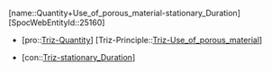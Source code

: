 ﻿---
type: TrizContradiction
aliases:
- Quantity+Use_of_porous_material-stationary_Duration
license: CC BY-SA 4.0
copyright: https://github.com/SpocWeb
IsDeleted: false
IsReadOnly: false
Confidential: public
tags: 
- Triz/Contradiction
---
[name::Quantity+Use_of_porous_material-stationary_Duration]
[SpocWebEntityId::25160]
+ [pro::[Triz-Quantity](tech/Triz/Parameter/Triz-Quantity.md)]
[Triz-Principle::[Triz-Use_of_porous_material](tech/Triz/Principle/Triz-Use_of_porous_material.md)]
- [con::[Triz-stationary_Duration](tech/Triz/Parameter/Triz-stationary_Duration.md)]

